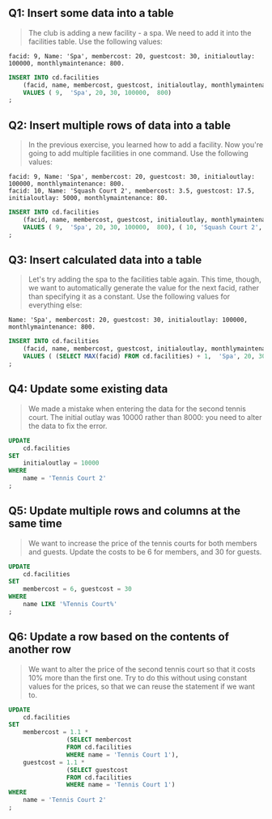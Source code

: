 ## Q1: Insert some data into a table

> The club is adding a new facility - a spa. We need to add it into the facilities table. Use the following values:

    facid: 9, Name: 'Spa', membercost: 20, guestcost: 30, initialoutlay: 100000, monthlymaintenance: 800.

```sql
INSERT INTO cd.facilities
	(facid, name, membercost, guestcost, initialoutlay, monthlymaintenance)
	VALUES ( 9,  'Spa', 20, 30, 100000,  800)
;
```


## Q2: Insert multiple rows of data into a table

> In the previous exercise, you learned how to add a facility. Now you're going to add multiple facilities in one command. Use the following values:

    facid: 9, Name: 'Spa', membercost: 20, guestcost: 30, initialoutlay: 100000, monthlymaintenance: 800.
    facid: 10, Name: 'Squash Court 2', membercost: 3.5, guestcost: 17.5, initialoutlay: 5000, monthlymaintenance: 80.

```sql
INSERT INTO cd.facilities
	(facid, name, membercost, guestcost, initialoutlay, monthlymaintenance)
	VALUES ( 9,  'Spa', 20, 30, 100000,  800), ( 10, 'Squash Court 2', 3.5,  17.5,  5000,  80)
;
```


## Q3:  Insert calculated data into a table

> Let's try adding the spa to the facilities table again. This time, though, we want to automatically generate the value for the next facid, rather than specifying it as a constant. Use the following values for everything else:

    Name: 'Spa', membercost: 20, guestcost: 30, initialoutlay: 100000, monthlymaintenance: 800.

```sql
INSERT INTO cd.facilities
	(facid, name, membercost, guestcost, initialoutlay, monthlymaintenance)
	VALUES ( (SELECT MAX(facid) FROM cd.facilities) + 1,  'Spa', 20, 30, 100000, 800)
;
```


## Q4: Update some existing data

> We made a mistake when entering the data for the second tennis court. The initial outlay was 10000 rather than 8000: you need to alter the data to fix the error. 

```sql
UPDATE 
    cd.facilities
SET 
    initialoutlay = 10000
WHERE 
    name = 'Tennis Court 2'
;
```


## Q5: Update multiple rows and columns at the same time

> We want to increase the price of the tennis courts for both members and guests. Update the costs to be 6 for members, and 30 for guests. 

```sql
UPDATE 
    cd.facilities
SET 
    membercost = 6, guestcost = 30
WHERE 
    name LIKE '%Tennis Court%'
;
```


## Q6: Update a row based on the contents of another row

> We want to alter the price of the second tennis court so that it costs 10% more than the first one. Try to do this without using constant values for the prices, so that we can reuse the statement if we want to. 

```sql
UPDATE 
    cd.facilities
SET 
    membercost = 1.1 * 
                (SELECT membercost
                FROM cd.facilities
                WHERE name = 'Tennis Court 1'),
    guestcost = 1.1 * 
                (SELECT guestcost
                FROM cd.facilities
                WHERE name = 'Tennis Court 1')
WHERE 
    name = 'Tennis Court 2'
;
```